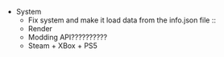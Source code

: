 - System
  - Fix system and make it load data from the info.json file ::
  - Render
  - Modding API??????????
  - Steam + XBox + PS5 